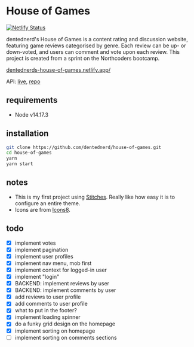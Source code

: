 # House of Games

[![Netlify Status](https://api.netlify.com/api/v1/badges/c621be7b-036a-4f16-8158-6d8e0ffce609/deploy-status)](https://app.netlify.com/sites/dentednerds-house-of-games/deploys)

dentednerd's House of Games is a content rating and discussion website, featuring game reviews categorised by genre. Each review can be up- or down-voted, and users can comment and vote upon each review. This project is created from a sprint on the Northcoders bootcamp.

[dentednerds-house-of-games.netlify.app/](https://dentednerds-house-of-games.netlify.app/)

API: [live](https://nc-games-sql-dentednerd.herokuapp.com/api), [repo](https://github.com/dentednerd/be-nc-games)

## requirements

- Node v14.17.3

## installation

```sh
git clone https://github.com/dentednerd/house-of-games.git
cd house-of-games
yarn
yarn start
```

## notes

- This is my first project using [Stitches](https://stitches.dev/). Really like how easy it is to configure an entire theme.
- Icons are from [Icons8](https://icons8.com/).

## todo

- [x] implement votes
- [x] implement pagination
- [x] implement user profiles
- [x] implement nav menu, mob first
- [x] implement context for logged-in user
- [x] implement "login"
- [x] BACKEND: implement reviews by user
- [x] BACKEND: implement comments by user
- [x] add reviews to user profile
- [x] add comments to user profile
- [x] what to put in the footer?
- [x] implement loading spinner
- [x] do a funky grid design on the homepage
- [x] implement sorting on homepage
- [ ] implement sorting on comments sections
